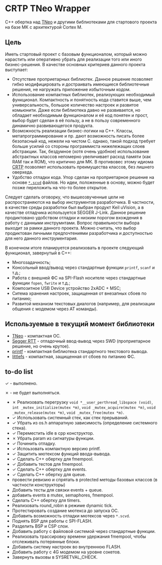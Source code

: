 # CRTP TNeo Wrapper

C++ обертка над [TNeo] и другими библиотеками для стартового проекта на базе МК с архитектурой Cortex M.

## Цель

Иметь стартовый проект с базовым функционалом, который можно нарастить или оперативно убрать для реализации того или иного бизнес-решения. В качестве основных критериев данного проекта выступает:

- Отсутствие проприетарных библиотек. Данное решение позволяет гибко модифицировать и достраивать имеющиеся библиотечные решения, не нагружать приложение избыточным кодом.
- Использование компактных библиотек, реализующих необходимый функционал. Компактность и понятность кода ставится выше, чем универсальность, большое количество настроек и развитое комьюнити. Даже если библиотека давно не развивается, но обладает необходимым функционалом и её код понятен и прост, выбор будет сделан в её пользу, а не в пользу современного динамично развивающегося продукта.
- Возможность реализации бизнес-логики на C++. Классы, метапрограммирование и пр. дают возможность писать более безопасный код, нежели на чистом C. однако, такой подход требует больше усилий со стороны программиста нижележащих слоев абстракции. Так, бездумное (хотя очень удобное) использование абстрактных классов непомерно увеличивает расход памяти (как RAM так и ROM), что критично для МК. В противовес этому идиома [CRTP] позволяет использовать преимущества классов, без лишнего оверхеда.
- Удобство отладки кода. Упор сделан на проприетарное решение на основе [`*.scvd`][SCVD] файлов. Но идеи, положенные в основу, можно будет позже переложить на что-то более открытое.

Следует сделать оговорку, что вышеозвученные цели не распространяются на выбор инструментов разработчика. В частности, в качестве среды разработки был выбран продукт Keil uVision, а в качестве отладчика используется SEGGER J-Link. Данное решение продиктовано удобством отладки и низким порогом вхождения в работу с данными инструмнтами. Вопрос правильности выбора выходит за рамки данного проекта. Можно считать, что выбор продиктован личными предпочтениями разработчика и доступностью для него данного инструментария.

В конечном итоге планируется реализовать в проекте следующий функционал, завернутый в C++:
- Многозадачность;
- Консольный ввод/вывод через стандартные функции `printf`, `scanf` и т.д.;
- Работа с внешней ФС на SPI-Flash носителе через стандартные функции `fopen`, `fwrite` и т.д.;
- Композитное USB Device устройство 2xADC + MSC;
- Ситема хранения настроек, защищенная от внезапных сбоев по питанию;
- Развитой механизм текстовых диалогов (например, для реализации общения с модемом через AT команды).

[CRTP]: https://ru.wikipedia.org/wiki/Curiously_recurring_template_pattern
[TNeo]: https://dmitryfrank.com/projects/tneo
[SCVD]: https://www.keil.com/pack/doc/compiler/EventRecorder/html/SCVD_Format.html

## Используемые в текущий момент библиотеки

- [TNeo](https://github.com/dimonomid/tneo) - компактная ОС.
- [Segger RTT](https://wiki.segger.com/RTT) - отладочный ввод-вывод через SWD (проприетарное решение, но очень крутое).
- [printf](https://github.com/mpaland/printf) - компактная библиотека стандартного текстового вывода.
- [littlefs](https://github.com/littlefs-project/littlefs) - компактная, защищенная от сбоев по питанию ФС.

## to-do list

&check; - выполнено.

&cross; - не будет выполняться.

- &cross; Реализовать  перегрузку `void *__user_perthread_libspace (void)`, `int _mutex_initialize(mutex *m)`, `void _mutex_acquire(mutex *m)`, `void _mutex_release(mutex *m)`, `void _mutex_free(mutex *m)`.
- &check; Использовать системный стек, как стек прерываний.
- &check; Убрать из os.h аппаратную зависимость (определение системного стека).
- &check; Переместить idle в cpp конструктор.
- &cross; Убрать param из сигнатуры функции.
- &check; Починить отладку.
- &check; Испоьзовать компактную версию printf.
- &check; Защитить мютексом функций ввода-вывода.
- &check; Сделать С++ обертку для fmempool.
- &check; Добавить тестов для fmempool.
- &check; Сделать С++ обертку для events.
- &check; Сделать С++ обертку для queue.
- провести ревизию и спрятать в protected методы базовых классов (в частности конструкторы)
- Добавить тесты для связки events + queue.
- добавить events в mutex, semaphores, fmempool.
- Сделать С++ обертку для timers.
- Реализовать round_robin в режиме dynamic tick.
- Протестировать создание мютекса до запуска ОС.
- Добавить возможность отладки мютексов через `*.scvd`.
- Поднять BSP для работы с SPI-FLASH.
- Разделить BSP и CSP слои.
- Добавить работу с файловой системой через стандартные функции.
- Реализовать трассировку времени удержания fmempool, чтобы отслеживать потерянные блоки.
- Добавить систему настроек  во внутреннюю FLASH.
- Добавить работу с 4G модемом на уровне сокетов.
- Завернуть вызовы в SYSRETVAL_CHECK.